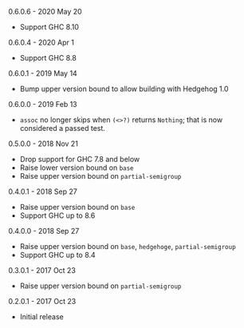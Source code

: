 0.6.0.6 - 2020 May 20

  * Support GHC 8.10

0.6.0.4 - 2020 Apr 1

  * Support GHC 8.8

0.6.0.1 - 2019 May 14

  * Bump upper version bound to allow building with Hedgehog 1.0

0.6.0.0 - 2019 Feb 13

  * `assoc` no longer skips when `(<>?)` returns `Nothing`; that is now
    considered a passed test.

0.5.0.0 - 2018 Nov 21

  * Drop support for GHC 7.8 and below
  * Raise lower version bound on `base`
  * Raise upper version bound on `partial-semigroup`

0.4.0.1 - 2018 Sep 27

  * Raise upper version bound on `base`
  * Support GHC up to 8.6

0.4.0.0 - 2018 Sep 27

  * Raise upper version bound on `base`, `hedgehoge`, `partial-semigroup`
  * Support GHC up to 8.4

0.3.0.1 - 2017 Oct 23

  * Raise upper version bound on `partial-semigroup`

0.2.0.1 - 2017 Oct 23

  * Initial release
